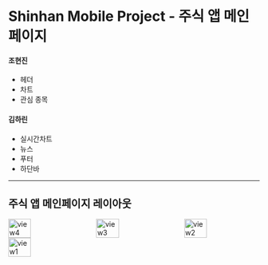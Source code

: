 # Shinhan Mobile Project - 주식 앱 메인페이지

#### 조현진
- 헤더
- 차트
- 관심 종목

#### 김하린
- 실시간차트
- 뉴스
- 푸터
- 하단바

---

## 주식 앱 메인페이지 레이아웃

<div style="display: flex; flex-wrap: wrap; justify-content: space-between;">
    <img src="https://github.com/Shinhan-H-H/shinhan-mobile-project/assets/99604087/48281329-1e71-4961-b98a-e3f1da3e457e" alt="view4" style="width: 30%;">
    <img src="https://github.com/Shinhan-H-H/shinhan-mobile-project/assets/99604087/d7fb1415-132d-46f3-8ea4-3554bc5cc82a" alt="view3" style="width: 30%;">
    <img src="https://github.com/Shinhan-H-H/shinhan-mobile-project/assets/99604087/e273c88f-a804-4ec3-b54f-4254914da167" alt="view2" style="width: 30%;">
    <img src="https://github.com/Shinhan-H-H/shinhan-mobile-project/assets/99604087/b3280291-e122-43e0-bb85-2280f83c6562" alt="view1" style="width: 30%;">
</div>
